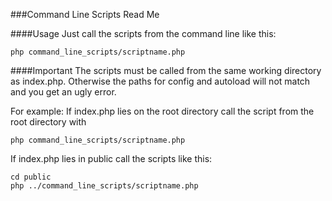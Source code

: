 ###Command Line Scripts Read Me

####Usage
Just call the scripts from the command line like this:

```
php command_line_scripts/scriptname.php
```

####Important
The scripts must be called from the same working directory as index.php.
Otherwise the paths for config and autoload will not match and you get an ugly error.

For example: If index.php lies on the root directory call the script from the root directory with 

```
php command_line_scripts/scriptname.php
```
If index.php lies in public call the scripts like this:
```
cd public
php ../command_line_scripts/scriptname.php
```